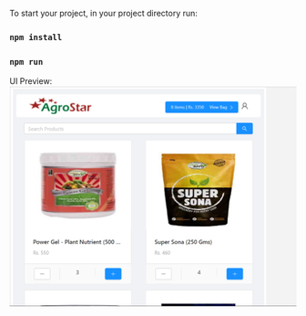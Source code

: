 To start your project, in your project directory run:

### `npm install`
### `npm run`

UI Preview: 
![alt text](https://github.com/sidoosh/agroapp/blob/master/src/assets/app.PNG)
